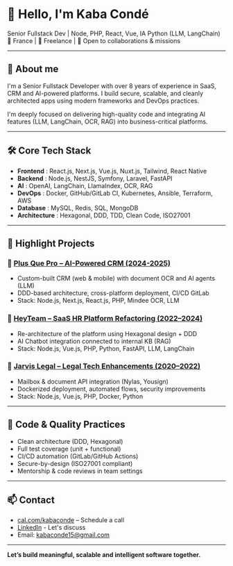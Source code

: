 # 👋 Hello, I'm Kaba Condé
Senior Fullstack Dev | Node, PHP, React, Vue, IA Python (LLM, LangChain)<br>
📍 France | 💼 Freelance | 🚀 Open to collaborations & missions

---

## 🧠 About me

I'm a Senior Fullstack Developer with over 8 years of experience in SaaS, CRM and AI-powered platforms.
I build secure, scalable, and cleanly architected apps using modern frameworks and DevOps practices.

I'm deeply focused on delivering high-quality code and integrating AI features (LLM, LangChain, OCR, RAG) into business-critical platforms.

---

## 🛠️ Core Tech Stack

- **Frontend** : React.js, Next.js, Vue.js, Nuxt.js, Tailwind, React Native
- **Backend** : Node.js, NestJS, Symfony, Laravel, FastAPI
- **AI** : OpenAI, LangChain, LlamaIndex, OCR, RAG
- **DevOps** : Docker, GitHub/GitLab CI, Kubernetes, Ansible, Terraform, AWS
- **Database** : MySQL, Redis, SQL, MongoDB
- **Architecture** : Hexagonal, DDD, TDD, Clean Code, ISO27001

---

## 🌟 Highlight Projects

### 📌 [Plus Que Pro – AI-Powered CRM (2024-2025)](https://www.plus-que-pro.fr)
- Custom-built CRM (web & mobile) with document OCR and AI agents (LLM)
- DDD-based architecture, cross-platform deployment, CI/CD GitLab
- Stack: Node.js, Next.js, React.js, PHP, Mindee OCR, LLM

### 📌 [HeyTeam – SaaS HR Platform Refactoring (2022–2024)](https://www.heyteam.com)
- Re-architecture of the platform using Hexagonal design + DDD
- AI Chatbot integration connected to internal KB (RAG)
- Stack: Node.js, Vue.js, PHP, Python, FastAPI, LLM, LangChain

### 📌 [Jarvis Legal – Legal Tech Enhancements (2020–2022)](https://www.jarvis-legal.com)
- Mailbox & document API integration (Nylas, Yousign)
- Dockerized deployment, automated flows, security improvements
- Stack: Node.js, Vue.js, PHP, Docker, Python

---

## 🧪 Code & Quality Practices

- Clean architecture (DDD, Hexagonal)
- Full test coverage (unit + functional)
- CI/CD automation (GitLab/GitHub Actions)
- Secure-by-design (ISO27001 compliant)
- Mentorship & code reviews in team settings

---

## 📫 Contact

- [cal.com/kabaconde](https://cal.com/kabaconde) – Schedule a call
- [LinkedIn](https://www.linkedin.com/in/kabaconde) - Let's discuss
- Email: kabaconde15@gmail.com

---

**Let’s build meaningful, scalable and intelligent software together.**
